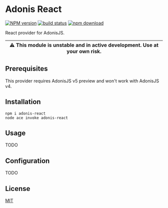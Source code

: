 # Adonis React

[![NPM version][npm-image]][npm-url]
[![build status][ci-image]][ci-url]
[![npm download][download-image]][download-url]

React provider for AdonisJS.

| :warning: This module is unstable and in active development. Use at your own risk. |
| ---------------------------------------------------------------------------------- |


## Prerequisites

This provider requires AdonisJS v5 preview and won't work with AdonisJS v4.

## Installation

```console
npm i adonis-react
node ace invoke adonis-react
```

## Usage

TODO

## Configuration

TODO

## License

[MIT](./LICENSE)

[npm-image]: https://img.shields.io/npm/v/adonis-react.svg
[npm-url]: https://www.npmjs.com/package/adonis-react
[ci-image]: https://github.com/zakodium/adonis-react/workflows/Node.js%20CI/badge.svg?branch=main
[ci-url]: https://github.com/zakodium/adonis-react/actions?query=workflow%3A%22Node.js+CI%22
[download-image]: https://img.shields.io/npm/dm/adonis-react.svg
[download-url]: https://www.npmjs.com/package/adonis-react
